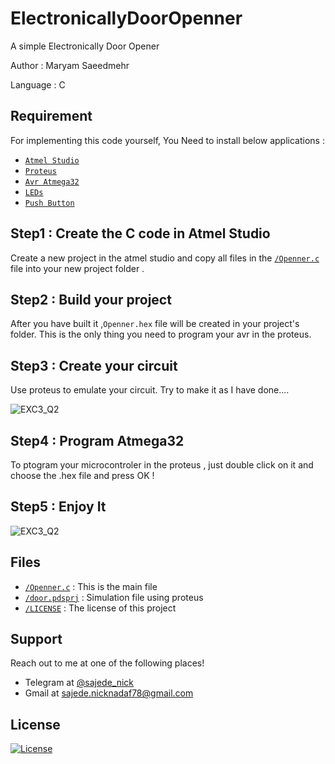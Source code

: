 # ElectronicallyDoorOpenner

A simple Electronically Door Opener

Author : Maryam Saeedmehr

Language : C

## **Requirement**

For implementing this code yourself, You Need to install below applications :

- <a href="https://www.microchip.com/mplab/avr-support/atmel-studio-7">`Atmel Studio`</a> 
- <a href="https://www.labcenter.com/downloads/">`Proteus`</a> 
- <a href="https://www.amazon.com/ATMEGA32-16PU-Microcontroller-System-Programmable-ATMEGA/dp/B071VYGJB9">`Avr Atmega32`</a>
- <a href="https://www.amazon.com/DiCUNO-450pcs-Emitting-Assorted-Yellow/dp/B072B75W79?ref_=ast_slp_dp">`LEDs`</a>
- <a href="https://www.amazon.com/100pcs-Momentary-Tactile-Button-6x6x5mm/dp/B0814G432F/ref=sr_1_5?crid=1DVKGK9CIDSEK&keywords=micro+push+button+switch+on+off&qid=1578182677&sprefix=push+button+switch+on+off+%2Caps%2C367&sr=8-5">`Push Button`</a>


## Step1 : Create the C code in Atmel Studio

Create a new project in the atmel studio and copy all files in the <a href="https://github.com/SajedeNick/Openner/blob/master/Openner.c">`/Openner.c`</a> file into your new project folder .


## Step2 : Build your project

After you have built it ,`Openner.hex` file will be created in your project's folder. This is the only thing you need to program your avr in the proteus.


## Step3 : Create your circuit

Use proteus to emulate your circuit. Try to make it as I have done....

![EXC3_Q2](https://user-images.githubusercontent.com/59505261/71773145-bc478a80-2f6c-11ea-84bf-e992d058d02a.png)


## Step4 : Program Atmega32

To ptogram your microcontroler in the proteus , just double click on it and choose the .hex file and press OK !


## Step5 : Enjoy It

![EXC3_Q2](https://user-images.githubusercontent.com/59505261/71773148-cec1c400-2f6c-11ea-8764-4c4150ac5ae6.gif)



## **Files**
- <a href="https://github.com/SajedeNick/Openner/blob/master/Openner.c">`/Openner.c`</a> : This is the main file
- <a href="https://github.com/SajedeNick/Openner/blob/master/door.pdsprj">`/door.pdsprj`</a> : Simulation file using proteus
- <a href="https://github.com/SajedeNick/Openner/blob/master/LICENSE">`/LICENSE`</a> : The license of this project



## **Support**

Reach out to me at one of the following places!

- Telegram at <a href="https://t.me/sajede_nick" target="_blank">@sajede_nick</a>
- Gmail at <a href="mailto:sajede.nicknadaf78@gmail.com" target="_blank">sajede.nicknadaf78@gmail.com</a>

## **License**

[![License](https://img.shields.io/:license-mit-blue.svg?style=flat-square)](http://badges.mit-license.org)
